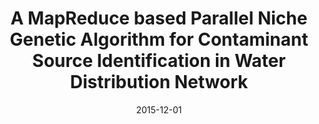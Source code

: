 ---
title: "A MapReduce based Parallel Niche Genetic Algorithm for Contaminant Source Identification in Water Distribution Network"
authors:
- Chengyu Hu
- Jing Zhao
- Xuesong Yan
- Deze Zeng
- Song Guo

date: "2015-12-01"
doi: ""

# Publication type.
# 1 = Conference paper; 2 = Journal article;
# 3 = Preprint Paper; 4 = Report; 5 = Book; 6 = Book section;
# 7 = Thesis; 8 = Patent
publication_types: ["2"]

# Publication name and optional abbreviated publication name.
publication: "*Ad Hoc Networks*"
publication_short: ""

url_pdf: https://www.sciencedirect.com/science/article/pii/S1570870515001468
# url_code: 
# url_dataset: 
# url_poster: 
# url_project: 
# url_slides: 
# url_video: 

---